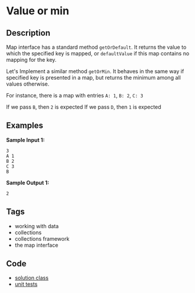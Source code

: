 # Value or min

## Description
Map interface has a standard method `getOrDefault`. It returns the value to which the specified key is mapped, or `defaultValue` if this map contains no mapping for the key.

Let's Implement a similar method `getOrMin`. It behaves in the same way if specified key is presented in a map, but returns the minimum among all values otherwise.

For instance, there is a map with entries `A: 1`, `B: 2`, `C: 3`

If we pass `B`, then `2` is expected
If we pass `D`, then `1` is expected

## Examples
**Sample Input 1:**
```console
3
A 1
B 2
C 3
B
```

**Sample Output 1:**
```console
2
```

## Tags
- working with data
- collections
- collections framework
- the map interface

## Code
- [solution class](./src/main/java/Solution.java)
- [unit tests](./src/test/java/SomeParamTest.java)
